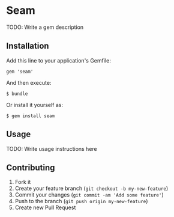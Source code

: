 # Seam

TODO: Write a gem description

## Installation

Add this line to your application's Gemfile:

    gem 'seam'

And then execute:

    $ bundle

Or install it yourself as:

    $ gem install seam

## Usage

TODO: Write usage instructions here

## Contributing

1. Fork it
2. Create your feature branch (`git checkout -b my-new-feature`)
3. Commit your changes (`git commit -am 'Add some feature'`)
4. Push to the branch (`git push origin my-new-feature`)
5. Create new Pull Request
